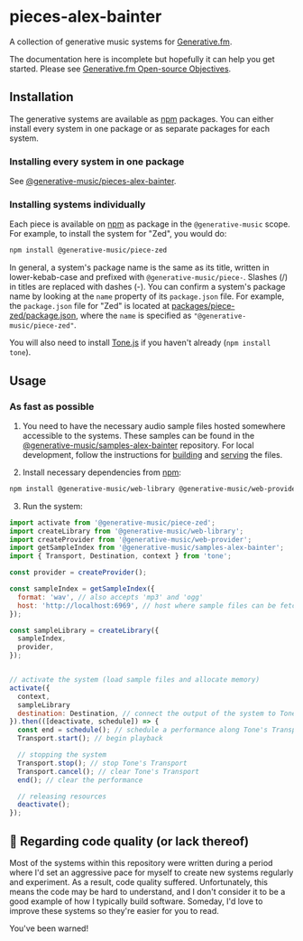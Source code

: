 # pieces-alex-bainter

A collection of generative music systems for [Generative.fm](https://generative.fm).

The documentation here is incomplete but hopefully it can help you get started. Please see [Generative.fm Open-source Objectives](https://gist.github.com/metalex9/11923b7faa710215dc7ab39a0e056a65).

## Installation

The generative systems are available as [npm] packages. You can either install every system in one package or as separate packages for each system.

### Installing every system in one package

See [@generative-music/pieces-alex-bainter](packages/pieces-alex-bainter/README.md#Installation).

### Installing systems individually

Each piece is available on [npm] as package in the `@generative-music` scope. For example, to install the system for "Zed", you would do:

```bash
npm install @generative-music/piece-zed
```

In general, a system's package name is the same as its title, written in lower-kebab-case and prefixed with `@generative-music/piece-`. Slashes (/) in titles are replaced with dashes (-). You can confirm a system's package name by looking at the `name` property of its `package.json` file. For example, the `package.json` file for "Zed" is located at [packages/piece-zed/package.json](packages/piece-zed/package.json), where the `name` is specified as `"@generative-music/piece-zed"`.

You will also need to install [Tone.js] if you haven't already (`npm install tone`).

## Usage

### As fast as possible

1. You need to have the necessary audio sample files hosted somewhere accessible to the systems. These samples can be found in the [@generative-music/samples-alex-bainter](https://github.com/generative-music/samples-alex-bainter) repository. For local development, follow the instructions for [building](https://github.com/generative-music/samples-alex-bainter#building) and [serving](https://github.com/generative-music/samples-alex-bainter#serving-locally-with-docker) the files.

2. Install necessary dependencies from [npm]:

```bash
npm install @generative-music/web-library @generative-music/web-provider @generative-music/samples-alex-bainter
```

3. Run the system:

```javascript
import activate from '@generative-music/piece-zed';
import createLibrary from '@generative-music/web-library';
import createProvider from '@generative-music/web-provider';
import getSampleIndex from '@generative-music/samples-alex-bainter';
import { Transport, Destination, context } from 'tone';

const provider = createProvider();

const sampleIndex = getSampleIndex({
  format: 'wav', // also accepts 'mp3' and 'ogg'
  host: 'http://localhost:6969', // host where sample files can be fetched from
});

const sampleLibrary = createLibrary({
  sampleIndex,
  provider,
});


// activate the system (load sample files and allocate memory)
activate({
  context,
  sampleLibrary
  destination: Destination, // connect the output of the system to Tone's Destination node
}).then(([deactivate, schedule]) => {
  const end = schedule(); // schedule a performance along Tone's Transport
  Transport.start(); // begin playback

  // stopping the system
  Transport.stop(); // stop Tone's Transport
  Transport.cancel(); // clear Tone's Transport
  end(); // clear the performance

  // releasing resources
  deactivate();
});
```

## 🍝 Regarding code quality (or lack thereof)

Most of the systems within this repository were written during a period where I'd set an aggressive pace for myself to create new systems regularly and experiment. As a result, code quality suffered. Unfortunately, this means the code may be hard to understand, and I don't consider it to be a good example of how I typically build software. Someday, I'd love to improve these systems so they're easier for you to read.

You've been warned!

[npm]: https://www.npmjs.com/
[tone.js]: https://tonejs.github.io/
